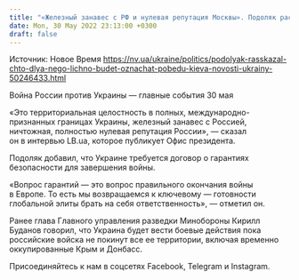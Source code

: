 ```yaml
---
title: "«Железный занавес с РФ и нулевая репутация Москвы». Подоляк рассказал, что для него лично будет означать победу Украины"
date: Mon, 30 May 2022 23:13:00 +0300
draft: false
---
```

Источник: Новое Время https://nv.ua/ukraine/politics/podolyak-rasskazal-chto-dlya-nego-lichno-budet-oznachat-pobedu-kieva-novosti-ukrainy-50246433.html


Война России против Украины — главные события 30 мая

«Это территориальная целостность в полных, международно-признанных границах Украины, железный занавес с Россией, ничтожная, полностью нулевая репутация России», — сказал он в интервью LB.ua, которое публикует Офис президента.

Подоляк добавил, что Украине требуется договор о гарантиях безопасности для завершения войны.

«Вопрос гарантий — это вопрос правильного окончания войны в Европе. То есть мы возвращаемся к ключевому — готовности глобальной элиты брать на себя ответственность», — отметил он.

Ранее глава Главного управления разведки Минобороны Кирилл Буданов говорил, что Украина будет вести боевые действия пока российские войска не покинут все ее территории, включая временно оккупированные Крым и Донбасс.

Присоединяйтесь к нам в соцсетях Facebook, Telegram и Instagram.
